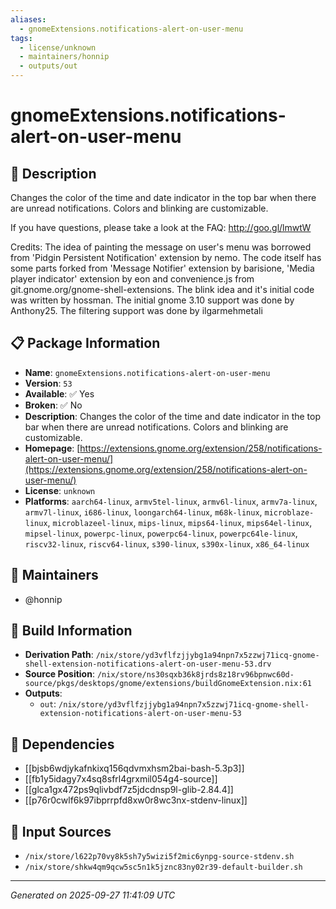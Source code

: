 ```yaml
---
aliases:
  - gnomeExtensions.notifications-alert-on-user-menu
tags:
  - license/unknown
  - maintainers/honnip
  - outputs/out
---
```


# gnomeExtensions.notifications-alert-on-user-menu

## 📝 Description

Changes the color of the time and date indicator in the top bar when there are unread notifications. Colors and blinking are customizable.

If you have questions, please take a look at the FAQ:
http://goo.gl/lmwtW

Credits: The idea of painting the message on user's menu was borrowed from 'Pidgin Persistent Notification' extension by nemo. The code itself has some parts forked from 'Message Notifier' extension by barisione, 'Media player indicator' extension by eon and convenience.js from git.gnome.org/gnome-shell-extensions. The blink idea and it's initial code was written by hossman. The initial gnome 3.10 support was done by Anthony25. The filtering support was done by ilgarmehmetali

## 📋 Package Information

- **Name**: `gnomeExtensions.notifications-alert-on-user-menu`
- **Version**: `53`
- **Available**: ✅ Yes
- **Broken**: ✅ No
- **Description**: Changes the color of the time and date indicator in the top bar when there are unread notifications. Colors and blinking are customizable.
- **Homepage**: [https://extensions.gnome.org/extension/258/notifications-alert-on-user-menu/](https://extensions.gnome.org/extension/258/notifications-alert-on-user-menu/)
- **License**: `unknown`
- **Platforms**: `aarch64-linux`, `armv5tel-linux`, `armv6l-linux`, `armv7a-linux`, `armv7l-linux`, `i686-linux`, `loongarch64-linux`, `m68k-linux`, `microblaze-linux`, `microblazeel-linux`, `mips-linux`, `mips64-linux`, `mips64el-linux`, `mipsel-linux`, `powerpc-linux`, `powerpc64-linux`, `powerpc64le-linux`, `riscv32-linux`, `riscv64-linux`, `s390-linux`, `s390x-linux`, `x86_64-linux`
## 👥 Maintainers

- @honnip


## 🔧 Build Information

- **Derivation Path**: `/nix/store/yd3vflfzjjybg1a94npn7x5zzwj71icq-gnome-shell-extension-notifications-alert-on-user-menu-53.drv`
- **Source Position**: `/nix/store/ns30sqxb36k8jrds8z18rv96bpnwc60d-source/pkgs/desktops/gnome/extensions/buildGnomeExtension.nix:61`
- **Outputs**:
  - `out`:  `/nix/store/yd3vflfzjjybg1a94npn7x5zzwj71icq-gnome-shell-extension-notifications-alert-on-user-menu-53`

## 🔗 Dependencies

- [[bjsb6wdjykafnkixq156qdvmxhsm2bai-bash-5.3p3]]
- [[fb1y5idagy7x4sq8sfrl4grxmil054g4-source]]
- [[glca1gx472ps9qlivbdf7z5jdcdnsp9l-glib-2.84.4]]
- [[p76r0cwlf6k97ibprrpfd8xw0r8wc3nx-stdenv-linux]]

## 📁 Input Sources

- `/nix/store/l622p70vy8k5sh7y5wizi5f2mic6ynpg-source-stdenv.sh`
- `/nix/store/shkw4qm9qcw5sc5n1k5jznc83ny02r39-default-builder.sh`

---
*Generated on 2025-09-27 11:41:09 UTC*
